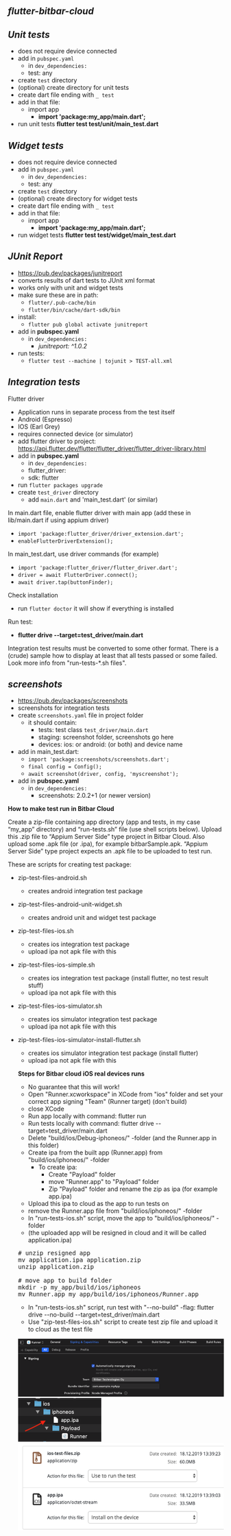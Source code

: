 ***flutter-bitbar-cloud***
---------------------------

*Unit tests*
-------------

- does not require device connected
- add in `pubspec.yaml`
  - in `dev_dependencies:`
   - test: any
- create `test` directory
- (optional) create directory for unit tests
- create dart file ending with `_ test`
- add in that file:
  - import app
    - **import 'package:my_app/main.dart';**
- run unit tests **flutter test test/unit/main_test.dart**


*Widget tests*
-------------

- does not require device connected
- add in `pubspec.yaml`
  - in `dev_dependencies:`
   - test: any
- create `test` directory
- (optional) create directory for widget tests
- create dart file ending with `_ test`
- add in that file:
  - import app
    - **import 'package:my_app/main.dart';**
- run widget tests **flutter test test/widget/main_test.dart**


*JUnit Report*
-------------

- https://pub.dev/packages/junitreport
- converts results of dart tests to JUnit xml format
- works only with unit and widget tests
- make sure these are in path:
  - `flutter/.pub-cache/bin`
  - `flutter/bin/cache/dart-sdk/bin`
- install:
  - `flutter pub global activate junitreport`
- add in **pubspec.yaml**
  - in `dev_dependencies:`
    - *junitreport: ^1.0.2*
- run tests:
  - `flutter test --machine | tojunit > TEST-all.xml`


*Integration tests*
--------------------

Flutter driver
- Application runs in separate process from the test itself
- Android (Espresso)
- IOS (Earl Grey)
- requires connected device (or simulator)
- add flutter driver to project: https://api.flutter.dev/flutter/flutter_driver/flutter_driver-library.html
- add in **pubspec.yaml**
  - in `dev_dependencies:`
   - flutter_driver:
    - sdk: flutter
- run `flutter packages upgrade`
- create `test_driver` directory
  - add `main.dart` and 'main_test.dart' (or similar)

In main.dart file, enable flutter driver with main app (add these in lib/main.dart if using appium driver)
- `import 'package:flutter_driver/driver_extension.dart';`
- `enableFlutterDriverExtension();`

In main_test.dart, use driver commands (for example)
- `import 'package:flutter_driver/flutter_driver.dart';`
- `driver = await FlutterDriver.connect();`
- `await driver.tap(buttonFinder);`

Check installation
- run `flutter doctor` it will show if everything is installed

Run test:
- **flutter drive --target=test_driver/main.dart**

Integration test results must be converted to some other format.
There is a (crude) sample how to display at least that all tests passed or some failed.
Look more info from "run-tests-*.sh files".


*screenshots*
-------------

- https://pub.dev/packages/screenshots
- screenshots for integration tests
- create `screenshots.yaml` file in project folder
  - it should contain:
    - tests: test class `test_driver/main.dart`
    - staging: screenshot folder, screenshots go here
    - devices: ios: or android: (or both) and device name
- add in main_test.dart:
  - `import 'package:screenshots/screenshots.dart';`
  - `final config = Config();`
  - `await screenshot(driver, config, 'myscreenshot');`
- add in **pubspec.yaml**
  - in `dev_dependencies:`
    - screenshots: 2.0.2+1 (or newer version)


**How to make test run in Bitbar Cloud**

Create a zip-file containing app directory (app and tests, in my case “my_app” directory) and “run-tests.sh” file (use shell scripts below). Upload this .zip file to “Appium Server Side” type project in Bitbar Cloud. Also upload some .apk file (or .ipa), for example bitbarSample.apk. “Appium Server Side” type project expects an .apk file to be uploaded to test run.

These are scripts for creating test package:
- zip-test-files-android.sh
  - creates android integration test package
- zip-test-files-android-unit-widget.sh
  - creates android unit and widget test package
- zip-test-files-ios.sh
  - creates ios integration test package
  - upload ipa not apk file with this
- zip-test-files-ios-simple.sh
  - creates ios integration test package (install flutter, no test result stuff)
  - upload ipa not apk file with this
- zip-test-files-ios-simulator.sh
  - creates ios simulator integration test package
  - upload ipa not apk file with this
- zip-test-files-ios-simulator-install-flutter.sh
  - creates ios simulator integration test package (install flutter)
  - upload ipa not apk file with this

  **Steps for Bitbar cloud iOS real devices runs**

  - No guarantee that this will work!
  - Open "Runner.xcworkspace" in XCode from "ios" folder and set your correct app signing "Team" (Runner target) (don't build)
  - close XCode
  - Run app locally with command: flutter run
  - Run tests locally with command: flutter drive --target=test_driver/main.dart
  - Delete "build/ios/Debug-iphoneos/" -folder (and the Runner.app in this folder)
  - Create ipa from the built app (Runner.app) from "build/ios/iphoneos/" -folder
    - To create ipa:
      - Create "Payload" folder
      - move "Runner.app" to "Payload" folder
      - Zip "Payload" folder and rename the zip as ipa (for example app.ipa)
  - Upload this ipa to cloud as the app to run tests on
  - remove the Runner.app file from "build/ios/iphoneos/" -folder
  - In "run-tests-ios.sh" script, move the app to "build/ios/iphoneos/" -folder
  - (the uploaded app will be resigned in cloud and it will be called application.ipa)
  <pre>
  # unzip resigned app
  mv application.ipa application.zip
  unzip application.zip

  # move app to build folder
  mkdir -p my_app/build/ios/iphoneos
  mv Runner.app my_app/build/ios/iphoneos/Runner.app
  </pre>
  - In "run-tests-ios.sh" script, run test with "--no-build" -flag: flutter drive --no-build --target=test_driver/main.dart
  - Use "zip-test-files-ios.sh" script to create test zip file and upload it to cloud as the test file

  ![xcode signing Team](xcode.png)
  ![create ipa](ipa.png)
  ![files uploaded to cloud](cloud-files.png)
